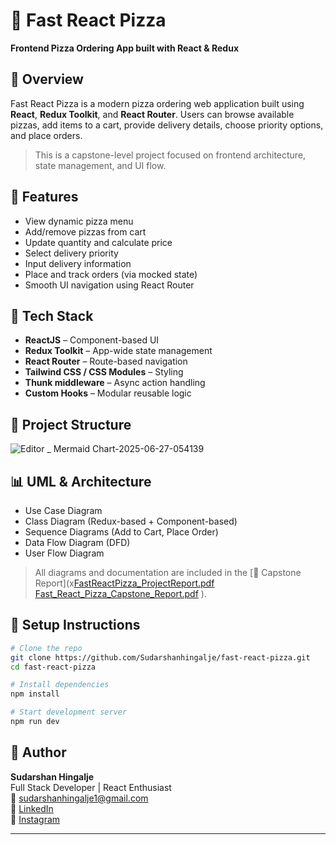 # 🍕 Fast React Pizza

**Frontend Pizza Ordering App built with React & Redux**

## 🚀 Overview

Fast React Pizza is a modern pizza ordering web application built using **React**, **Redux Toolkit**, and **React Router**. Users can browse available pizzas, add items to a cart, provide delivery details, choose priority options, and place orders.

> This is a capstone-level project focused on frontend architecture, state management, and UI flow.

## 🧠 Features

- View dynamic pizza menu
- Add/remove pizzas from cart
- Update quantity and calculate price
- Select delivery priority
- Input delivery information
- Place and track orders (via mocked state)
- Smooth UI navigation using React Router

## 🧱 Tech Stack

- **ReactJS** – Component-based UI
- **Redux Toolkit** – App-wide state management
- **React Router** – Route-based navigation
- **Tailwind CSS / CSS Modules** – Styling
- **Thunk middleware** – Async action handling
- **Custom Hooks** – Modular reusable logic

## 📁 Project Structure

![Editor _ Mermaid Chart-2025-06-27-054139](https://github.com/user-attachments/assets/e077fc8c-4c76-416b-90f2-a076d97833ea)


## 📊 UML & Architecture

- Use Case Diagram
- Class Diagram (Redux-based + Component-based)
- Sequence Diagrams (Add to Cart, Place Order)
- Data Flow Diagram (DFD)
- User Flow Diagram

> All diagrams and documentation are included in the [📄 Capstone Report](x[FastReactPizza_ProjectReport.pdf](https://github.com/user-attachments/files/20941895/FastReactPizza_ProjectReport.pdf)
[Fast_React_Pizza_Capstone_Report.pdf](https://github.com/user-attachments/files/20941894/Fast_React_Pizza_Capstone_Report.pdf)
).

## 🧪 Setup Instructions

```bash
# Clone the repo
git clone https://github.com/Sudarshanhingalje/fast-react-pizza.git
cd fast-react-pizza

# Install dependencies
npm install

# Start development server
npm run dev
```

## 📌 Author

**Sudarshan Hingalje**  
Full Stack Developer | React Enthusiast  
📧 sudarshanhingalje1@gmail.com  
🔗 [LinkedIn](https://www.linkedin.com/in/sudarshan-hingalje)  
📸 [Instagram](https://www.instagram.com/vanguard.ace_)

---
